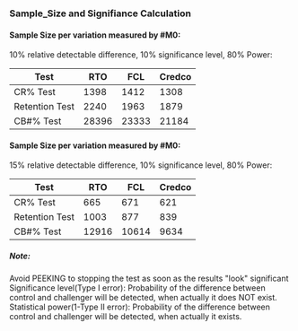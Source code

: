 ### Sample_Size and Signifiance Calculation
#### Sample Size per variation measured by #M0:
10% relative detectable difference, 10% significance level, 80% Power:

Test|RTO|FCL|Credco
---|---|---|---
CR% Test|1398|1412|1308
Retention Test|2240|1963|1879
CB#% Test|28396|23333|21184

#### Sample Size per variation measured by #M0:	
15% relative detectable difference, 10% significance level, 80% Power:	

Test|RTO|FCL|Credco
---|---|---|---
CR% Test|665|671|621
Retention Test|1003|877|839
CB#% Test|12916|10614|9634

##### Note:
Avoid PEEKING to stopping the test as soon as the results "look" significant Significance level(Type I error): Probability of the difference between control and challenger will be detected, when actually it does NOT exist. Statistical power(1-Type II error): Probability of the difference between control and challenger will be detected, when actually it exists.
